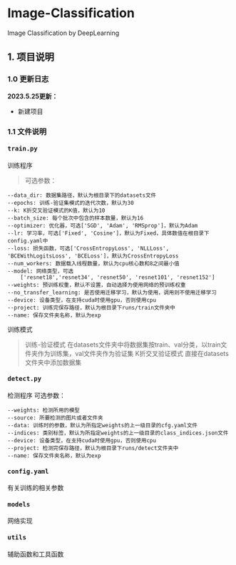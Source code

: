 # Image-Classification
Image Classification by DeepLearning


## 1. 项目说明
### 1.0 更新日志
**2023.5.25更新：**
* 新建项目

### 1.1 文件说明
#### <pre>train.py</pre>
训练程序
> 可选参数：
```
--data_dir: 数据集路径，默认为根目录下的datasets文件
--epochs: 训练-验证集模式的迭代次数，默认为30
--k: K折交叉验证模式的K值，默认为10
--batch_size: 每个批次中包含的样本数量，默认为16
--optimizer: 优化器，可选['SGD', 'Adam', 'RMSprop']，默认为Adam
--lr: 学习率，可选['Fixed', 'Cosine']，默认为Fixed，具体数值在根目录下config.yaml中
--loss: 损失函数，可选['CrossEntropyLoss', 'NLLLoss', 'BCEWithLogitsLoss', 'BCELoss']，默认为CrossEntropyLoss
--num_workers: 数据载入线程数量，默认为cpu核心数和8之间最小值
--model: 网络类型，可选
    ['resnet18','resnet34', 'resnet50', 'resnet101', 'resnet152']
--weights: 预训练权重，默认不设置，自动选择为使用网络的预训练权重
--no_transfer_learning: 是否使用迁移学习，默认为使用，调用则不使用迁移学习
--device: 设备类型，在支持cuda时使用gpu，否则使用cpu
--project: 训练完保存路径，默认为根目录下runs/train文件夹中
--name: 保存文件夹名称，默认为exp
```
训练模式
> 训练-验证模式
在datasets文件夹中将数据集按train、val分类，以train文件夹作为训练集，val文件夹作为验证集
> K折交叉验证模式
直接在datasets文件夹中添加数据集
#### <pre>detect.py</pre>
检测程序
可选参数：
```
--weights: 检测所用的模型
--source: 所要检测的图片或者文件夹
--data: 训练时的参数，默认为所指定weights的上一级目录的cfg.yaml文件
--indices: 类别标签，默认为所指定weights的上一级目录的class_indices.json文件
--device: 设备类型，在支持cuda时使用gpu，否则使用cpu
--project: 检测完保存路径，默认为根目录下runs/detect文件夹中
--name: 保存文件夹名称，默认为exp
```
#### <pre>config.yaml</pre>
有关训练的相关参数
#### <pre>models</pre>
网络实现
#### <pre>utils</pre>
辅助函数和工具函数